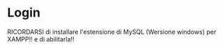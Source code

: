 # Login
RICORDARSI di installare l'estensione di MySQL (Wersione windows) per XAMPP!! e di abilitarla!!
